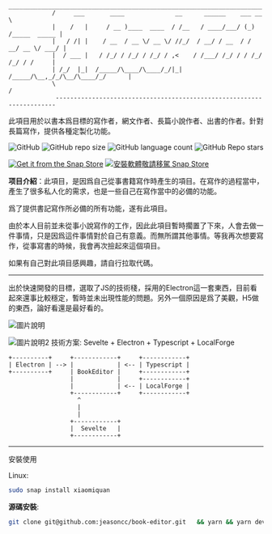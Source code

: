                  ______________________________________________________________________
                /     ___       ____              __      ______    ___ __             \
                |    /   |     / __ )____  ____  / /__   / ____/___/ (_) /_____  _____ |
                |   / /| |    / __  / __ \/ __ \/ //_/  / __/ / __  / / __/ __ \/ ___/ |
                |  / ___ |   / /_/ / /_/ / /_/ / ,<    / /___/ /_/ / / /_/ /_/ / /     |
                | /_/  |_|  /_____/\____/\____/_/|_|  /_____/\__,_/_/\__/\____/_/      |
                \                                                                      /
                 ----------------------------------------------------------------------
此項目用於以書本爲目標的寫作者，網文作者、長篇小說作者、出書的作者。針對長篇寫作，提供各種定製化功能。

![GitHub](https://img.shields.io/github/license/jeasoncc/Secret-writing)   ![GitHub repo size](https://img.shields.io:/github/repo-size/jeasoncc/Secret-writing)   ![GitHub language count](https://img.shields.io:/github/languages/count/jeasoncc/Secret-writing)   ![GitHub Repo stars](https://img.shields.io:/github/stars/jeasoncc/Secret-writing?style=social)


[![Get it from the Snap Store](https://snapcraft.io/static/images/badges/en/snap-store-black.svg)](https://snapcraft.io/xiaomiquan)
[![安裝軟體敬請移駕 Snap Store](https://snapcraft.io/static/images/badges/tw/snap-store-black.svg)](https://snapcraft.io/xiaomiquan)


**项目介紹**：此項目，是因爲自己從事書籍寫作時產生的項目。在寫作的過程當中，產生了很多私人化的需求，也是一些自己在寫作當中的必備的功能。

爲了提供書記寫作所必備的所有功能，遂有此項目。

由於本人目前並未從事小說寫作的工作，因此此項目暫時擱置了下來，人會去做一件事情，只是因爲這件事情對於自己有意義。而無所謂其他事情。等我再次想要寫作，從事寫書的時候，我會再次撿起來這個項目。

如果有自己對此項目感興趣，請自行拉取代碼。

---
出於快速開發的目標，選取了JS的技術棧，採用的Electron這一套東西，目前看起來還事比較穩定，暫時並未出現性能的問題。另外一個原因是爲了美觀，H5做的東西，論好看還是最好看的。

![圖片說明](https://res.cloudinary.com/canonical/image/fetch/f_auto,q_auto,fl_sanitize,w_1638,h_920/https://dashboard.snapcraft.io/site_media/appmedia/2022/01/2022-01-08_21-50-45%E5%B1%8F%E5%B9%95%E6%88%AA%E5%9B%BE3.jpeg)

![圖片說明2](https://res.cloudinary.com/canonical/image/fetch/f_auto,q_auto,fl_sanitize,w_1638,h_920/https://dashboard.snapcraft.io/site_media/appmedia/2022/01/2022-01-08_21-57-55%E5%B1%8F%E5%B9%95%E6%88%AA%E5%9B%BE.png)
技術方案:
Sevelte + Electron + Typescript + LocalForge

    +----------+     +------------+     +------------+
    | Electron | --> |            | <-- | Typescript |
    +----------+     | BookEditor |     +------------+
                     |            |     +------------+
                     |            | <-- | LocalForge |
                     +------------+     +------------+
                       ^
                       |
                       |
                     +------------+
                     |  Sevelte   |
                     +------------+

---
安裝使用

Linux:

```bash
sudo snap install xiaomiquan
```

**源碼安裝**:

```bash
git clone git@github.com:jeasoncc/book-editor.git   && yarn && yarn dev
```

